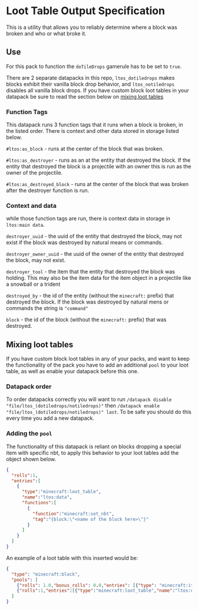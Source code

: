 # Loot Table Output Specification
 
This is a utility that allows you to reliably determine where a block was broken and who or what broke it. 

## Use
For this pack to function the `doTileDrops` gamerule has to be set to `true`. 

There are 2 separate datapacks in this repo, `ltos_dotiledrops` makes blocks exhibit their vanilla block drop behavior, and `ltos_notiledrops` disables all vanilla block drops. If you have custom block loot tables in your datapack be sure to read the section below on [mixing loot tables](https://github.com/gibbsly/ltos#mixing-loot-tables)


### Function Tags
This datapack runs 3 function tags that it runs when a block is broken, in the listed order. There is context and other data stored in storage listed below.

`#ltos:as_block` - runs at the center of the block that was broken.

`#ltos:as_destroyer` - runs as an at the entity that destroyed the block. If the entity that destroyed the block is a projectile with an owner this is run as the owner of the projectile.

`#ltos:as_destroyed_block` - runs at the center of the block that was broken after the destroyer function is run.


### Context and data
while those function tags are run, there is context data in storage in `ltos:main data`.

`destroyer_uuid` - the uuid of the entity that destroyed the block, may not exist if the block was destroyed by natural means or commands.

`destroyer_owner_uuid` - the uuid of the owner of the entity that destroyed the block, may not exist.

`destroyer_tool` - the item that the entity that destroyed the block was holding. This may also be the item data for the item object in a projectile like a snowball or a trident

`destroyed_by` - the id of the entity (without the `minecraft:` prefix) that destroyed the block. If the block was destroyed by natural mens or commands the string is `"command"`

`block` - the id of the block (without the `minecraft:` prefix) that was destroyed.


## Mixing loot tables
If you have custom block loot tables in any of your packs, and want to keep the functionality of the pack you have to add an additional `pool` to your loot table, as well as enable your datapack before this one.
### Datapack order
To order datapacks correctly you will want to run `/datapack disable "file/ltos_(dotiledrops/notiledrops)"` then `/datapack enable "file/ltos_(dotiledrops/notiledrops)" last`. To be safe you should do this every time you add a new datapack.
### Adding the `pool`
The functionality of this datapack is reliant on blocks dropping a special item with specific nbt, to apply this behavior to your loot tables add the object shown below.
```json
{
  "rolls":1,
  "entries":[
    {
      "type":"minecraft:loot_table",
      "name":"ltos:data",
      "functions":[
        {
          "function":"minecraft:set_nbt",
          "tag":"{block:\"<name of the block here>\"}"
        }
      ]
    }
  ]
}
```
 An example of a loot table with this inserted would be: 
```json
{
  "type": "minecraft:block",
  "pools": [
    {"rolls": 1.0,"bonus_rolls": 0.0,"entries": [{"type": "minecraft:item","name": "minecraft:andesite"}],"conditions": [{"condition": "minecraft:survives_explosion"}]},
    {"rolls":1,"entries":[{"type":"minecraft:loot_table","name":"ltos:data","functions":[{"function":"minecraft:set_nbt","tag":"{block:\"andesite\"}"}]}]}
  ]
}
```